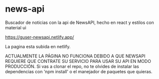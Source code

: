# news-api
Buscador de noticias con la api de NewsAPI, hecho en react y estilos con material ui

https://guser-newsapi.netlify.app/

La pagina esta subida en netlify.

ACTUALMENTE LA PÁGINA NO FUNCIONA DEBIDO A QUE NEWSAPI REQUIERE QUE CONTRATE SU SERVICIO PARA USAR SU API EN MODO PRODUCCIÓN.
Si vas a clonar el repo, no te olvides de instalar las dependencias con 'npm install' o el manejador de paquetes que quieras.
